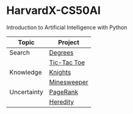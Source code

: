 # HarvardX-CS50AI
Introduction to Artificial Intelligence with Python

| Topic   | Project |
| ------- | ------- |
| Search   | [Degrees](https://cs50.harvard.edu/ai/2020/projects/0/degrees/) |
|                                                                        | [Tic-Tac Toe](https://cs50.harvard.edu/ai/2020/projects/0/tictactoe/) |
| Knowledge| [Knights](https://cs50.harvard.edu/ai/2020/projects/1/knights/) |
|          | [Minesweeper](https://cs50.harvard.edu/ai/2020/projects/1/minesweeper/) |
| Uncertainty | [PageRank](https://cs50.harvard.edu/ai/2020/projects/2/pagerank/)|
|             | [Heredity](https://cs50.harvard.edu/ai/2020/projects/2/heredity/) |
